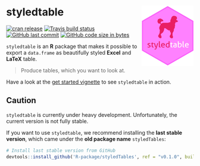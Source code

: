 
styledtable <img src="man/figures/logo.png" align="right" alt="" width=140 height=162 />
========================================================================================

<!-- badges: start -->
[![cran release](https://www.r-pkg.org/badges/version-last-release/styledtable)](https://www.r-pkg.org/badges/version-last-release/styledtable) [![Travis build status](https://travis-ci.org/R-package/styledtable.svg?branch=master)](https://travis-ci.org/R-package/styledtable) [![GitHub last commit](https://img.shields.io/github/last-commit/R-package/styledtable.svg?logo=github)](https://github.com/R-package/styledtable/commits/master) [![GitHub code size in bytes](https://img.shields.io/github/languages/code-size/R-package/styledtable.svg?logo=github)](https://github.com/R-package/styledtable) <!-- badges: end -->

`styledtable` is an **R** package that makes it possible to export a `data.frame` as beautifully styled **Excel** and **LaTeX** table.

> Produce tables, which you want to look at.

Have a look at the [get started vignette](https://R-package.github.io/styledtable/articles/styledTables.html) to see `styledtable` in action.

Caution
-------

`styledtable` is currently under heavy development. Unfortunately, the current version is not fully stable.

If you want to use `styledtable`, we recommend installing the **last stable version**, which came under the **old package name** `styledTables`:

``` r
# Install last stable version from GitHub
devtools::install_github('R-package/styledTables', ref = "v0.1.0", build_opts = NULL)
```

